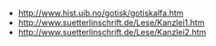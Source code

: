 * http://www.hist.uib.no/gotisk/gotiskalfa.htm
* http://www.suetterlinschrift.de/Lese/Kanzlei1.htm
* http://www.suetterlinschrift.de/Lese/Kanzlei2.htm
